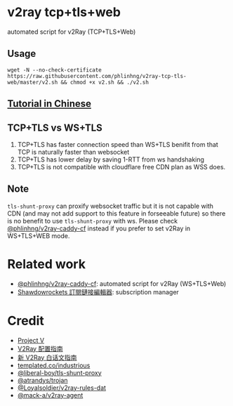 # v2ray tcp+tls+web
automated script for v2Ray (TCP+TLS+Web)

## Usage
```
wget -N --no-check-certificate https://raw.githubusercontent.com/phlinhng/v2ray-tcp-tls-web/master/v2.sh && chmod +x v2.sh && ./v2.sh
```

## [Tutorial in Chinese](https://github.com/phlinhng/v2ray-tcp-tls-web/wiki/安装TCP-TLS-WEB新三件套)

## TCP+TLS vs WS+TLS
1. TCP+TLS has faster connection speed than WS+TLS benifit from that TCP is naturally faster than websocket
2. TCP+TLS has lower delay by saving 1-RTT from ws handshaking
3. TCP+TLS is not compatible with cloudflare free CDN plan as WSS does.

## Note
`tls-shunt-proxy` can proxify websocket traffic but it is not capable with CDN (and may not add support to this feature in forseeable future) so there is no benefit to use `tls-shunt-proxy` with ws. Please check [@phlinhng/v2ray-caddy-cf](https://github.com/phlinhng/v2ray-caddy-cf) instead if you prefer to set v2Ray in WS+TLS+WEB mode.

# Related work
+ [@phlinhng/v2ray-caddy-cf](https://github.com/phlinhng/v2ray-caddy-cf): automated script for v2Ray (WS+TLS+Web)
+ [Shawdowrockets 訂閱鏈接編輯器](https://www.phlinhng.com/b64-url-editor/): subscription manager

# Credit
+ [Project V](https://www.v2ray.com/)
+ [V2Ray 配置指南](https://toutyrater.github.io/)
+ [新 V2Ray 白话文指南](https://guide.v2fly.org/)
+ [templated.co/industrious](https://templated.co/industrious)
+ [@liberal-boy/tls-shunt-proxy](https://github.com/liberal-boy/tls-shunt-proxy)
+ [@atrandys/trojan](https://github.com/atrandys/trojan)
+ [@Loyalsoldier/v2ray-rules-dat](https://github.com/Loyalsoldier/v2ray-rules-dat)
+ [@mack-a/v2ray-agent](https://github.com/mack-a/v2ray-agent)
